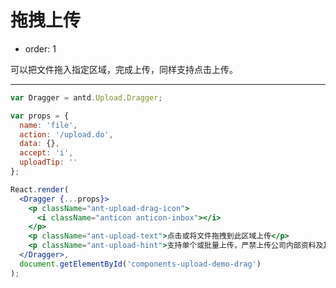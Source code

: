 # 拖拽上传

- order: 1

可以把文件拖入指定区域，完成上传，同样支持点击上传。

---

````jsx
var Dragger = antd.Upload.Dragger;

var props = {
  name: 'file',
  action: '/upload.do',
  data: {},
  accept: 'i',
  uploadTip: ''
};

React.render(
  <Dragger {...props}>
    <p className="ant-upload-drag-icon">
      <i className="anticon anticon-inbox"></i>
    </p>
    <p className="ant-upload-text">点击或将文件拖拽到此区域上传</p>
    <p className="ant-upload-hint">支持单个或批量上传，严禁上传公司内部资料及其他违禁文件</p>
  </Dragger>,
  document.getElementById('components-upload-demo-drag')
);
````

<style>
#components-upload-demo-drag {
  height: 300px;
}
</style>
